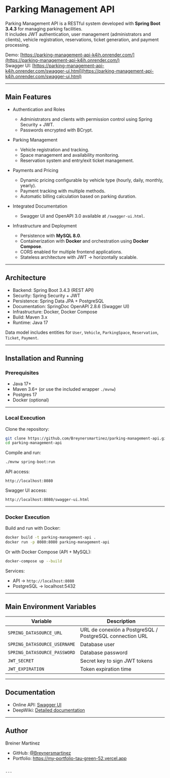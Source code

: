 # Parking Management API

Parking Management API is a RESTful system developed with **Spring Boot 3.4.3** for managing parking facilities.  
It includes JWT authentication, user management (administrators and clients), vehicle registration, reservations, ticket generation, and payment processing.

Demo: [https://parking-management-api-k4ih.onrender.com/](https://parking-management-api-k4ih.onrender.com/)  
Swagger UI: [https://parking-management-api-k4ih.onrender.com/swagger-ui.html](https://parking-management-api-k4ih.onrender.com/swagger-ui.html)

---

## Main Features

- Authentication and Roles  
  - Administrators and clients with permission control using Spring Security + JWT.  
  - Passwords encrypted with BCrypt.  

- Parking Management  
  - Vehicle registration and tracking.  
  - Space management and availability monitoring.  
  - Reservation system and entry/exit ticket management.  

- Payments and Pricing  
  - Dynamic pricing configurable by vehicle type (hourly, daily, monthly, yearly).  
  - Payment tracking with multiple methods.  
  - Automatic billing calculation based on parking duration.  

- Integrated Documentation  
  - Swagger UI and OpenAPI 3.0 available at `/swagger-ui.html`.  

- Infrastructure and Deployment  
  - Persistence with **MySQL 8.0**.  
  - Containerization with **Docker** and orchestration using **Docker Compose**.  
  - CORS enabled for multiple frontend applications.  
  - Stateless architecture with JWT → horizontally scalable.  

---

## Architecture

- Backend: Spring Boot 3.4.3 (REST API)  
- Security: Spring Security + JWT  
- Persistence: Spring Data JPA + PostgreSQL 
- Documentation: SpringDoc OpenAPI 2.8.6 (Swagger UI)  
- Infrastructure: Docker, Docker Compose  
- Build: Maven 3.x  
- Runtime: Java 17  

Data model includes entities for `User`, `Vehicle`, `ParkingSpace`, `Reservation`, `Ticket`, `Payment`.  

---

## Installation and Running

### Prerequisites
- Java 17+  
- Maven 3.6+ (or use the included wrapper `./mvnw`)  
- Postgres 17  
- Docker (optional)  

---

### Local Execution
Clone the repository:
```bash
git clone https://github.com/Breynersmartinez/parking-management-api.git
cd parking-management-api
````

Compile and run:

```bash
./mvnw spring-boot:run
```

API access:

```
http://localhost:8080
```

Swagger UI access:

```
http://localhost:8080/swagger-ui.html
```

---

### Docker Execution

Build and run with Docker:

```bash
docker build -t parking-management-api .
docker run -p 8080:8080 parking-management-api
```

Or with Docker Compose (API + MySQL):

```bash
docker-compose up --build
```

Services:

* API → `http://localhost:8080`
* PostgreSQL → localhost:5432

---

## Main Environment Variables

| Variable                     | Description                   |
| ---------------------------- | ----------------------------- |
| `SPRING_DATASOURCE_URL`      | URL de conexión a PostgreSQL / PostgreSQL connection URL         |
| `SPRING_DATASOURCE_USERNAME` | Database user                 |
| `SPRING_DATASOURCE_PASSWORD` | Database password             |
| `JWT_SECRET`                 | Secret key to sign JWT tokens |
| `JWT_EXPIRATION`             | Token expiration time         |

---

## Documentation

* Online API: [Swagger UI](https://parking-management-api-k4ih.onrender.com/swagger-ui.html)
* DeepWiki: [Detailed documentation](https://deepwiki.com/Breynersmartinez/parking-management-api)

---

## Author

Breiner Martínez

* GitHub: [@Breynersmartinez](https://github.com/Breynersmartinez)
* Portfolio: https://my-portfolio-tau-green-52.vercel.app

```

---


